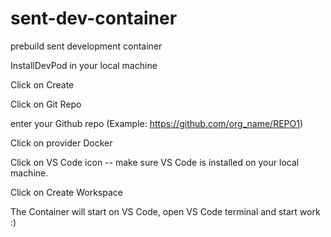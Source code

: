 # sent-dev-container
prebuild sent development container

InstallDevPod in your local machine

Click on Create

Click on Git Repo

enter your Github repo (Example: https://github.com/org_name/REPO1)

Click on provider Docker

Click on VS Code icon -- make sure VS Code is installed on your local machine.

Click on Create Workspace

The Container will start on VS Code, open VS Code terminal and start work :)
